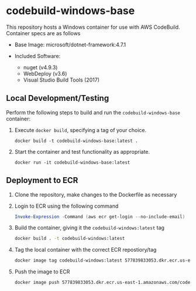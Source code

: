# codebuild-windows-base

This repository hosts a Windows container for use with AWS CodeBuild.  Container specs are as follows

* Base Image: microsoft/dotnet-framework:4.7.1

* Included Software:
  * nuget (v4.9.3)
  * WebDeploy (v3.6)
  * Visual Studio Build Tools (2017)

## Local Development/Testing

Perform the following steps to build and run the `codebuild-windows-base` container:

1. Execute `docker build`, specifying a tag of your choice.

    ```language=bash
    docker build -t codebuild-windows-base:latest .
    ```

1. Start the container and test functionality as appropriate.

    ```language=bash
    docker run -it codebuild-windows-base:latest
    ```

## Deployment to ECR

1. Clone the repository, make changes to the Dockerfile as necessary

1. Login to ECR using the following command

   ```powershell
   Invoke-Expression -Command (aws ecr get-login --no-include-email)
   ```

1. Build the container, giving it the `codebuild-windows:latest` tag

   ```bash
   docker build . -t codebuild-windows:latest
   ```

1. Tag the local container with the correct ECR repostiory/tag

   ```bash
   docker image tag codebuild-windows:latest 577839833053.dkr.ecr.us-east-1.amazonaws.com/codebuild-windows
   ```

1. Push the image to ECR

   ```bash
   docker image push 577839833053.dkr.ecr.us-east-1.amazonaws.com/codebuild-windows:latest
   ```